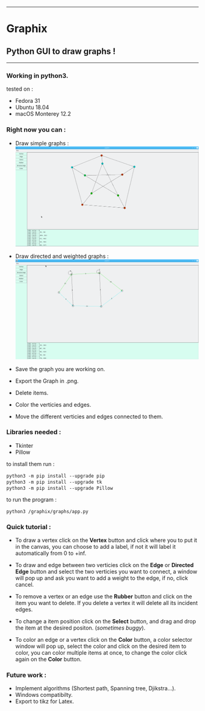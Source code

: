 <!--
     ___                     _ __   _         _            
    / __|     _ _   __ _    | '_ \ | |_      (_)    __ __  
   | (_ |    | '_| / _` |   | .__/ | ' \     | |    \ \ /  
    \___|   _|_|_  \__,_|   |_|__  |_||_|   _|_|_   /_\_\  
   _|"""""|_|"""""|_|"""""|_|"""""|_|"""""|_|"""""|_|"""""| 
   "`-0-0-'"`-0-0-'"`-0-0-'"`-0-0-'"`-0-0-'"`-0-0-'"`-0-0-' 
-->

-------------------------------------------------------------

# Graphix

## Python GUI to draw __graphs__ !

-------------------------------------------------------------

### Working in __python3__.

tested on : 

- Fedora 31 
- Ubuntu 18.04
- macOS Monterey 12.2

### Right now you can :

- Draw simple graphs : 
  ![pertersen_graph](src/petersen_demo.png)

- Draw directed and weighted graphs :   
  ![weighted_graph](src/weighted_graph_demo.png)

- Save the graph you are working on.

- Export the Graph in .png.

- Delete items. 

- Color the verticies and edges.

- Move the different verticies and edges connected to them.

### Libraries needed :

- Tkinter
- Pillow

to install them run : 

```
python3 -m pip install --upgrade pip
python3 -m pip install --upgrade tk
python3 -m pip install --upgrade Pillow
```

to run the program :

```
python3 /graphix/graphs/app.py
```

### Quick tutorial :

- To draw a vertex click on the __Vertex__ button and click where you to put it in the canvas,
  you can choose to add a label, if not it will label it automatically from 0 to +inf.

- To draw and edge between two verticies click on the __Edge__ or __Directed Edge__ button and select the two verticies you want to connect, a window will pop up and ask you want to add a weight to the edge, if no, click cancel. 

- To remove a vertex or an edge use the __Rubber__ button and click on the item you want to delete. If you delete a vertex it will delete all its incident edges. 

- To change a item position click on the __Select__ button, and drag and drop the item at the desired positon. (*sometimes buggy*). 

- To color an edge or a vertex click on the __Color__ button, a color selector window will pop up, select the color and click on the desired item to color, you can color multiple items at once, to change the color click again on the __Color__ button.

### Future work :

- Implement algorithms (Shortest path, Spanning tree, Djikstra...).
- Windows compatibilty.
- Export to tikz for Latex.


